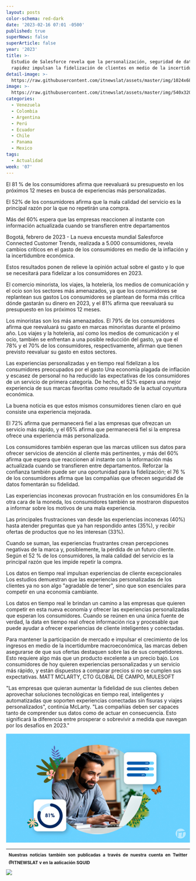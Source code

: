 ```yaml
---
layout: posts
color-schema: red-dark
date: '2023-02-16 07:01 -0500'
published: true
superNews: false
superArticle: false
year: '2023'
title: >-
  Estudio de Salesforce revela que la personalización, seguridad de datos y
  rapidez impulsan la fidelización de clientes en medio de la incertidumbre
detail-image: >-
  https://raw.githubusercontent.com/itnewslat/assets/master/img/1024x680/progreso-laboral-laptop-g.jpg
image: >-
  https://raw.githubusercontent.com/itnewslat/assets/master/img/540x320/progreso-laboral-laptop-p.jpg
categories:
  - Venezuela
  - Colombia
  - Argentina
  - Perú
  - Ecuador
  - Chile
  - Panama
  - Mexico
tags:
  - Actualidad
week: '07'
---
```

El 81 % de los consumidores afirma que reevaluará su presupuesto en los próximos 12 meses en busca de experiencias más personalizadas. 

El 52% de los consumidores afirma que la mala calidad del servicio es la principal razón por la que no repetirán una compra.

Más del 60% espera que las empresas reaccionen al instante con información actualizada cuando se transfieren entre departamentos
 
Bogotá, febrero de 2023 - La nueva encuesta mundial Salesforce Connected Customer Trends, realizada a 5.000 consumidores, revela cambios críticos en el gasto de los consumidores en medio de la inflación y la incertidumbre económica.
 
Estos resultados ponen de relieve la opinión actual sobre el gasto y lo que se necesitará para fidelizar a los consumidores en 2023.
 
El comercio minorista, los viajes, la hotelería, los medios de comunicación y el ocio son los sectores más amenazados, ya que los consumidores se replantean sus gastos
Los consumidores se plantean de forma más crítica dónde gastarán su dinero en 2023, y el 81% afirma que reevaluará su presupuesto en los próximos 12 meses. 
 
Los minoristas son los más amenazados. El 79% de los consumidores afirma que reevaluará su gasto en marcas minoristas durante el próximo año. Los viajes y la hotelería, así como los medios de comunicación y el ocio, también se enfrentan a una posible reducción del gasto, ya que el 78% y el 70% de los consumidores, respectivamente, afirman que tienen previsto reevaluar su gasto en estos sectores.

Las experiencias personalizadas y en tiempo real fidelizan a los consumidores preocupados por el gasto
Una economía plagada de inflación y escasez de personal no ha reducido las expectativas de los consumidores de un servicio de primera categoría. De hecho, el 52% espera una mejor experiencia de sus marcas favoritas como resultado de la actual coyuntura económica. 
 
La buena noticia es que estos mismos consumidores tienen claro en qué consiste una experiencia mejorada.

El 72% afirma que permanecerá fiel a las empresas que ofrezcan un servicio más rápido, y el 65% afirma que permanecerá fiel si la empresa ofrece una experiencia más personalizada.
 
Los consumidores también esperan que las marcas utilicen sus datos para ofrecer servicios de atención al cliente más pertinentes, y más del 60% afirma que espera que reaccionen al instante con la información más actualizada cuando se transfieren entre departamentos. Reforzar la confianza también puede ser una oportunidad para la fidelización; el 76 % de los consumidores afirma que las compañías que ofrecen seguridad de datos fomentarán su fidelidad.

Las experiencias inconexas provocan frustración en los consumidores
En la otra cara de la moneda, los consumidores también se mostraron dispuestos a informar sobre los motivos de una mala experiencia.
 
Las principales frustraciones van desde las experiencias inconexas (40%) hasta atender preguntas que ya han respondido antes (35%), y recibir ofertas de productos que no les interesan (33%).
 
Cuando se suman, las experiencias frustrantes crean percepciones negativas de la marca y, posiblemente, la pérdida de un futuro cliente. Según el 52 % de los consumidores, la mala calidad del servicio es la principal razón que les impide repetir la compra.
 
Los datos en tiempo real impulsan experiencias de cliente excepcionales
Los estudios demuestran que las experiencias personalizadas de los clientes ya no son algo "agradable de tener", sino que son esenciales para competir en una economía cambiante. 
 
Los datos en tiempo real le brindan un camino a las empresas que quieren competir en esta nueva economía y ofrecer las experiencias personalizadas que esperan los consumidores. Cuando se reúnen en una única fuente de verdad, la data en tiempo real ofrece información rica y procesable que puede ayudar a ofrecer experiencias de cliente inteligentes y conectadas. 
 
Para mantener la participación de mercado e impulsar el crecimiento de los ingresos en medio de la incertidumbre macroeconómica, las marcas deben asegurarse de que sus ofertas destaquen sobre las de sus competidores. Esto requiere algo más que un producto excelente a un precio bajo. Los consumidores de hoy quieren experiencias personalizadas y un servicio más rápido, y están dispuestos a comparar precios si no se cumplen sus expectativas. MATT MCLARTY, CTO GLOBAL DE CAMPO, MULESOFT
 
"Las empresas que quieran aumentar la fidelidad de sus clientes deben aprovechar soluciones tecnológicas en tiempo real, inteligentes y automatizadas que soporten experiencias conectadas sin fisuras y viajes personalizados", continúa McLarty. "Las compañías deben ser capaces tanto de comprender sus datos como de actuar en consecuencia. Esto significará la diferencia entre prosperar o sobrevivir a medida que navegan por los desafíos en 2023."

![](https://raw.githubusercontent.com/itnewslat/assets/master/img/540x320/progreso-laboral-laptop-p.jpg)

<table style="height: 42px;" width="569">
<tbody>
<tr>
<td style="text-align: justify;"><sub><strong>Nuestras noticias también son publicadas a través de nuestra cuenta en Twitter <a href="https://twitter.com/itnewslat?lang=es">@ITNEWSLAT</a> y en la aplicación <a href="https://squidapp.co/en/">SQUID</a></strong></sub></td>
</tr>
</tbody>
</table>

<img src="https://tracker.metricool.com/c3po.jpg?hash=56f88a41e39ab42c063cc51676587a04"/>